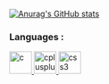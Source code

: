 [![Anurag's GitHub stats](https://github-readme-stats.vercel.app/api?username=HADLakmal)](https://github.com/HADLakmal/github-readme-stats)

<h3 align="left">Languages :</h3>
<p align="left"> 
<a href="https://golang.org/" target="_blank"> 
<img src="https://golang.org/lib/godoc/images/go-logo-blue.svg" alt="c" width="40" height="40"/> </a> 
<a href="https://www.oracle.com/java/" target="_blank"> <img src="https://www.oracle.com/a/ocom/img/obic-java-cup.svg" alt="cplusplus" width="40" height="40"/> </a> 
<a href="https://reactjs.org/" target="_blank"> <img src="https://upload.wikimedia.org/wikipedia/commons/thumb/4/47/React.svg/1200px-React.svg.png" alt="css3" width="40" height="40"/> </a> 
</p>
